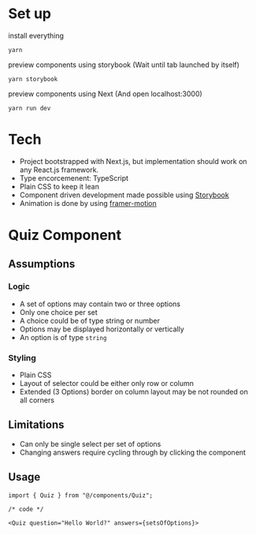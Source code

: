 # Set up

install everything

```
yarn 
```

preview components using storybook (Wait until tab launched by itself)

```
yarn storybook
```

preview components using Next (And open localhost:3000)

```
yarn run dev
```

# Tech

- Project bootstrapped with Next.js, but implementation should work on any React.js framework.
- Type encorcemenent: TypeScript
- Plain CSS to keep it lean
- Component driven development made possible using [Storybook](https://storybook.js.org/)
- Animation is done by using [framer-motion](https://www.framer.com/motion/)

# Quiz Component

## Assumptions

### Logic

- A set of options may contain two or three options
- Only one choice per set
- A choice could be of type string or number
- Options may be displayed horizontally or vertically
- An option is of type `string`

### Styling

- Plain CSS
- Layout of selector could be either only row or column
- Extended (3 Options) border on column layout may be not rounded on all corners


## Limitations

- Can only be single select per set of options
- Changing answers require cycling through by clicking the component

## Usage

```
import { Quiz } from "@/components/Quiz";

/* code */

<Quiz question="Hello World?" answers={setsOfOptions}>
```
